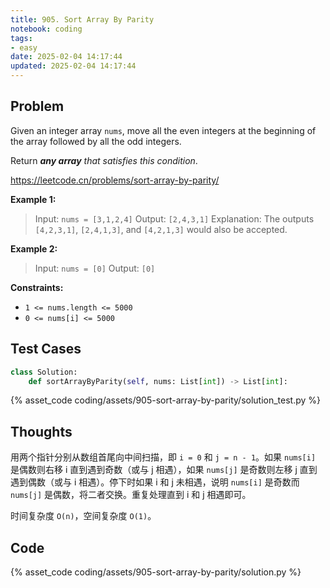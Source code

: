 ```yaml
---
title: 905. Sort Array By Parity
notebook: coding
tags:
- easy
date: 2025-02-04 14:17:44
updated: 2025-02-04 14:17:44
---
```

## Problem

Given an integer array `nums`, move all the even integers at the beginning of the array followed by all the odd integers.

Return _**any array** that satisfies this condition_.

<https://leetcode.cn/problems/sort-array-by-parity/>

**Example 1:**

> Input: `nums = [3,1,2,4]`
> Output: `[2,4,3,1]`
> Explanation: The outputs `[4,2,3,1]`, `[2,4,1,3]`, and `[4,2,1,3]` would also be accepted.

**Example 2:**

> Input: `nums = [0]`
> Output: `[0]`

**Constraints:**

- `1 <= nums.length <= 5000`
- `0 <= nums[i] <= 5000`

## Test Cases

``` python
class Solution:
    def sortArrayByParity(self, nums: List[int]) -> List[int]:
```

{% asset_code coding/assets/905-sort-array-by-parity/solution_test.py %}

## Thoughts

用两个指针分别从数组首尾向中间扫描，即 `i = 0` 和 `j = n - 1`。如果 `nums[i]` 是偶数则右移 i 直到遇到奇数（或与 j 相遇），如果 `nums[j]` 是奇数则左移 j 直到遇到偶数（或与 i 相遇）。停下时如果 i 和 j 未相遇，说明 `nums[i]` 是奇数而 `nums[j]` 是偶数，将二者交换。重复处理直到 i 和 j 相遇即可。

时间复杂度 `O(n)`，空间复杂度 `O(1)`。

## Code

{% asset_code coding/assets/905-sort-array-by-parity/solution.py %}
